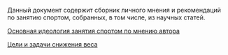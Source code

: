 Данный документ содержит сборник личного мнения и рекомендаций по занятию спортом, собранных, в том числе, из научных статей.

[Основная идеология занятия спортом по мнению автора](ideology.md)

[Цели и задачи снижения веса](weight_loss.md)
